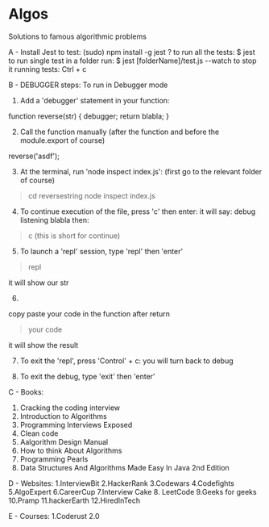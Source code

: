 # Algos
Solutions to famous algorithmic problems

A - Install Jest to test: (sudo) npm install -g jest ?
   to run all the tests:  $ jest
   to run single test in a folder run: $ jest [folderName]/test.js --watch
   to stop it running tests: Ctrl + c

B - DEBUGGER steps: 
To run in Debugger mode

1. Add a 'debugger' statement in your function:

 function reverse(str) {
   debugger;
   return blabla;
  }
  
 2. Call the function manually (after the function and before the module.export of course)
  
  reverse('asdf');
  
 3. At the terminal, run 'node inspect index.js':
  (first go to the relevant folder of course)
> cd reversestring
> node inspect index.js

4. To continue execution of the file, press 'c' then enter:
it will say: debug listening blabla 
then:
> c  (this is short for continue)

5. To launch a 'repl' session, type 'repl' then 'enter'

> repl 

it will show our str

6. 
copy paste your code in the function after return
> your code

it will show the result

7. To exit the 'repl', press 'Control' + c:
you will turn back to debug

8. To exit the debug, type 'exit' then 'enter'


C - Books: 
1. Cracking the coding interview
2. Introduction to Algorithms
3. Programming Interviews Exposed
4. Clean code
5. Aalgorithm Design Manual
6. How to think About Algorithms
7. Programming Pearls
8. Data Structures And Algorithms Made Easy In Java 2nd Edition 

D - Websites:
1.InterviewBit
2.HackerRank
3.Codewars
4.Codefights
5.AlgoExpert
6.CareerCup
7.Interview Cake
8. LeetCode
9.Geeks for geeks
10.Pramp
11.hackerEarth
12.HiredInTech

E - Courses:
1.Coderust 2.0




